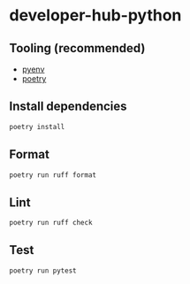 # developer-hub-python

## Tooling (recommended)

- [pyenv](https://github.com/pyenv/pyenv)
- [poetry](https://python-poetry.org)

## Install dependencies

```bash
poetry install
```

## Format

```bash
poetry run ruff format
```

## Lint

```bash
poetry run ruff check
```

## Test

```bash
poetry run pytest
```
